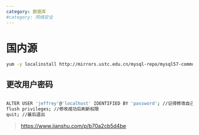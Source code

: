 ```yaml
---
category: 数据库
#category: 网络安全
---
```


# 国内源
```bash
yum -y localinstall http://mirrors.ustc.edu.cn/mysql-repo/mysql57-community-release-el7.rpm

```

## 更改用户密码
```bash

ALTER USER 'jeffrey'@'localhost' IDENTIFIED BY 'password'; //记得修改自己的账户
flush privileges; //修改成功后刷新权限
quit; //最后退出

```

> https://www.jianshu.com/p/b70a2cb5d4be